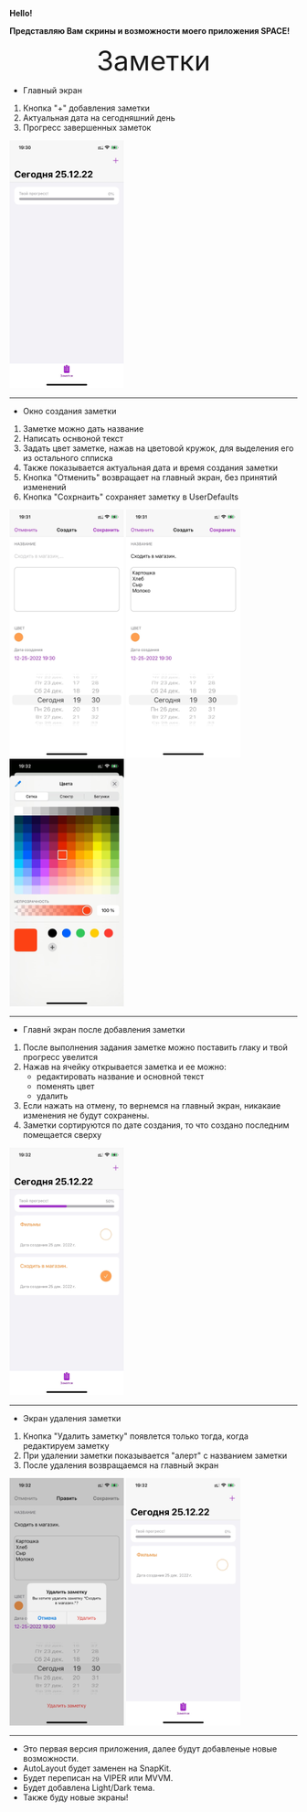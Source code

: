 **Hello!**

**Представляю Вам скрины и возможности моего приложения SPACE!**

<p align="center">
    <font size="15">
    Заметки 
    </font> 
</p>

- Главный экран

1. Кнопка "+" добавления заметки
2. Актуальная дата на сегодняшний день
3. Прогресс завершенных заметок

<img src="images/1.png" alt="drawing" width="200"/>

---

- Окно создания заметки

1. Заметке можно дать название
2. Написать оснвоной текст
3. Задать цвет заметке, нажав на цветовой кружок, для выделения его из остального спписка
4. Также показывается актуальная дата и время создания заметки
5. Кнопка "Отменить" возвращает на главный экран, без принятий изменений
6. Кнопка "Сохрнаить" сохраняет заметку в UserDefaults

<img src="images/2.png" alt="drawing" width="200"/>
<img src="images/3.png" alt="drawing" width="200"/>
<img src="images/8.png" alt="drawing" width="200"/>

---

- Главнй экран после добавления заметки

1. После выполнения задания заметке можно поставить глаку и твой прогресс увелится
2. Нажав на ячейку открывается заметка и ее можно:
   - редактировать название и основной текст
   - поменять цвет
   - удалить
3. Если нажать на отмену, то вернемся на главный экран, никакаие изменения не будут сохранены.
4. Заметки сортируются по дате создания, то что создано последним помещается сверху

<img src="images/4.png" alt="drawing" width="200"/>

---

- Экран удаления заметки

1.  Кнопка "Удалить заметку" появлется только тогда, когда редактируем заметку
2.  При удалении заметки показывается "алерт" с названием заметки
3.  После удаления возвращаемся на главный экран

<img src="images/5.png" alt="drawing" width="200"/>
<img src="images/6.png" alt="drawing" width="200"/>

---

- Это первая версия приложения, далее будут добавленые новые возможности.
- AutoLayout будет заменен на SnapKit.
- Будет переписан на VIPER или MVVM.
- Будет добавлена Light/Dark тема.
- Также буду новые экраны!
